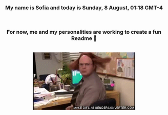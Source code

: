 


<div align="center">
<h3 >My name is Sofia and today is Sunday, 8 August, 01:18 GMT-4</h3><br>
<h3 >For now, me and my personalities are working to create a fun Readme 👋
</h3><br>
<img src='img/dwight.gif' alt='working...'/>
</div>
